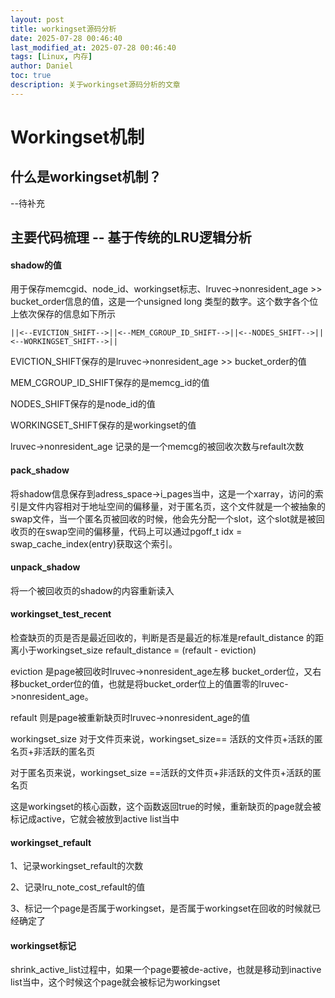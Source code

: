 ```yaml
---
layout: post
title: workingset源码分析
date: 2025-07-28 00:46:40 
last_modified_at: 2025-07-28 00:46:40 
tags: [Linux, 内存]
author: Daniel
toc: true
description: 关于workingset源码分析的文章
---
```

# Workingset机制

## 什么是workingset机制？

--待补充

## 主要代码梳理 -- 基于传统的LRU逻辑分析

#### shadow的值

用于保存memcgid、node_id、workingset标志、lruvec->nonresident_age >> bucket_order信息的值，这是一个unsigned long 类型的数字。这个数字各个位上依次保存的信息如下所示

```
||<--EVICTION_SHIFT-->||<--MEM_CGROUP_ID_SHIFT-->||<--NODES_SHIFT-->||<--WORKINGSET_SHIFT-->||
```

EVICTION_SHIFT保存的是lruvec->nonresident_age >> bucket_order的值

MEM_CGROUP_ID_SHIFT保存的是memcg_id的值

NODES_SHIFT保存的是node_id的值

WORKINGSET_SHIFT保存的是workingset的值

lruvec->nonresident_age 记录的是一个memcg的被回收次数与refault次数

#### pack_shadow

将shadow信息保存到adress_space->i_pages当中，这是一个xarray，访问的索引是文件内容相对于地址空间的偏移量，对于匿名页，这个文件就是一个被抽象的swap文件，当一个匿名页被回收的时候，他会先分配一个slot，这个slot就是被回收页的在swap空间的偏移量，代码上可以通过pgoff_t idx = swap_cache_index(entry)获取这个索引。

#### unpack_shadow

将一个被回收页的shadow的内容重新读入

#### workingset_test_recent

检查缺页的页是否是最近回收的，判断是否是最近的标准是refault_distance 的距离小于workingset_size
refault_distance = (refault - eviction)

eviction 是page被回收时lruvec->nonresident_age左移 bucket_order位，又右移bucket_order位的值，也就是将bucket_order位上的值置零的lruvec->nonresident_age。

refault 则是page被重新缺页时lruvec->nonresident_age的值

workingset_size
对于文件页来说，workingset_size== 活跃的文件页+活跃的匿名页+非活跃的匿名页

对于匿名页来说，workingset_size ==活跃的文件页+非活跃的文件页+活跃的匿名页

这是workingset的核心函数，这个函数返回true的时候，重新缺页的page就会被标记成active，它就会被放到active list当中

#### workingset_refault

1、记录workingset_refault的次数

2、记录lru_note_cost_refault的值

3、标记一个page是否属于workingset，是否属于workingset在回收的时候就已经确定了

#### workingset标记

shrink_active_list过程中，如果一个page要被de-active，也就是移动到inactive list当中，这个时候这个page就会被标记为workingset

